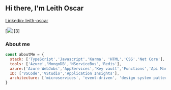 <h2> Hi there, I'm Leith Oscar </h2>



[Linkedin: leith-oscar](https://www.linkedin.com/in/leith-oscar/)

[<img src="https://img.shields.io/badge/linkedin-nimishbongale-blue?style=for-the-badge&logo=linkedin"/>][3]


### About me

```javascript
const aboutMe = {
  stack: ['TypeScript','Javascript','Karma', 'HTML','CSS','Net Core'],
  tools: ['Azure','MongoDB','NServiceBus','Redis'],
  azure:['Azure WebJobs','AppServices','Key vault','Functions','Api Management']
  ID: ['VSCode','VStudio','Application Insights'],
  architecture: ['microservices', 'event-driven', 'design system pattern'], 
}

```
